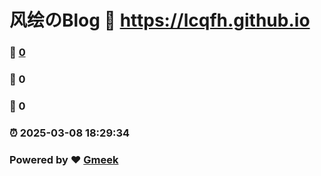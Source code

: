 # 风绘のBlog :link: https://lcqfh.github.io 
### :page_facing_up: [0](https://lcqfh.github.io/tag.html) 
### :speech_balloon: 0 
### :hibiscus: 0 
### :alarm_clock: 2025-03-08 18:29:34 
### Powered by :heart: [Gmeek](https://github.com/Meekdai/Gmeek)
